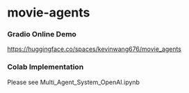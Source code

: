 # movie-agents

### Gradio Online Demo

https://huggingface.co/spaces/kevinwang676/movie_agents

### Colab Implementation

Please see Multi_Agent_System_OpenAI.ipynb
